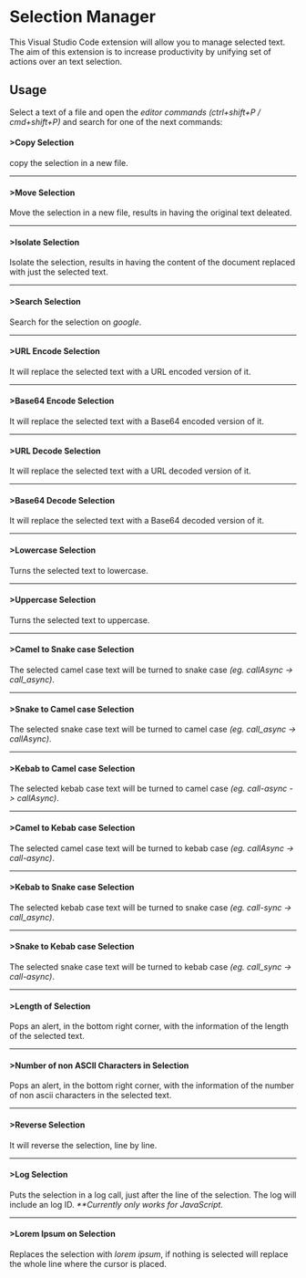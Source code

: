 # Selection Manager

This Visual Studio Code extension will allow you to manage selected text.<br>
The aim of this extension is to increase productivity by unifying set of actions over an text selection.<br>

## Usage

Select a text of a file and open the *editor commands* _(ctrl+shift+P / cmd+shift+P)_ and search for one of the next commands:

#### >Copy Selection
copy the selection in a new file.

---
#### >Move Selection
Move the selection in a new file, results in having the original text deleated.

---
#### >Isolate Selection
Isolate the selection, results in having the content of the document replaced with just the selected text.

---
#### >Search Selection
Search for the selection on *google*.

---
#### >URL Encode Selection
It will replace the selected text with a URL encoded version of it.

---
#### >Base64 Encode Selection
It will replace the selected text with a Base64 encoded version of it.

---
#### >URL Decode Selection
It will replace the selected text with a URL decoded version of it.

---
#### >Base64 Decode Selection
It will replace the selected text with a Base64 decoded version of it.

---
#### >Lowercase Selection
Turns the selected text to lowercase.

---
#### >Uppercase Selection
Turns the selected text to uppercase.

---
#### >Camel to Snake case Selection
The selected camel case text will be turned to snake case _(eg. callAsync -> call\_async)_.

---
#### >Snake to Camel case Selection
The selected snake case text will be turned to camel case _(eg. call\_async -> callAsync)_.

---
#### >Kebab to Camel case Selection
The selected kebab case text will be turned to camel case _(eg. call-async -> callAsync)_.

---
#### >Camel to Kebab case Selection
The selected camel case text will be turned to kebab case _(eg. callAsync -> call-async)_.

---
#### >Kebab to Snake case Selection
The selected kebab case text will be turned to snake case _(eg. call-sync -> call\_async)_.

---
#### >Snake to Kebab case Selection
The selected snake case text will be turned to kebab case _(eg. call\_sync -> call-async)_.

---
#### >Length of Selection
Pops an alert, in the bottom right corner, with the information of the length of the selected text.

---
#### >Number of non ASCII Characters in Selection
Pops an alert, in the bottom right corner, with the information of the number of non ascii characters in the selected text.

---
#### >Reverse Selection
It will reverse the selection, line by line.

---
#### >Log Selection
Puts the selection in a log call, just after the line of the selection. The log will include an log ID. _**Currently only works for JavaScript._

---
#### >Lorem Ipsum on Selection
Replaces the selection with *lorem ipsum*, if nothing is selected will replace the whole line where the cursor is placed.
